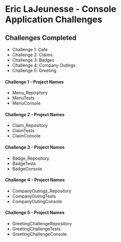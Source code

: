 #  Eric LaJeunesse - Console Application Challenges

## Challenges Completed
  * Challenge 1: Cafe  
  * Challenge 2: Claims
  * Challenge 3: Badges
  * Challenge 4: Company Outings
  * Challenge 5: Greeting

#### Challenge 1 - Project Names
 * Menu_Repository
 * MenuTests
 * MenuConsole
#### Challenge 2 - Project Names
 * Claim_Repository
 * ClaimTests
 * ClaimConsole
#### Challenge 3 - Project Names
 * Badge_Repository
 * BadgeTests
 * BadgeConsole
#### Challenge 4 - Project Names
 * CompanyOutings_Repository
 * CompanyOutingTests
 * CompanyOutingConsole
#### Challenge 5 - Project Names
 * GreetingChallengeRepository
 * GreetingChallengeTests
 * GreetingChallengeConsole

